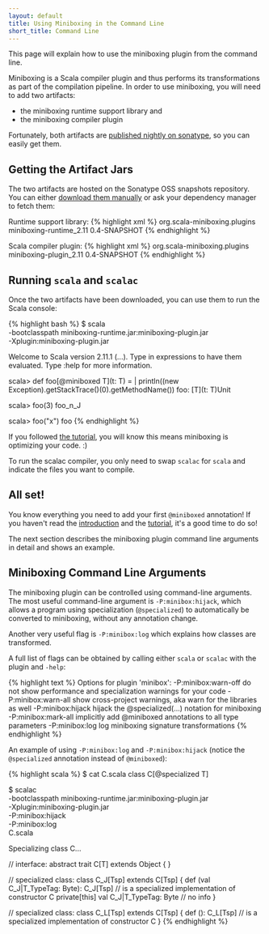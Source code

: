 ```yaml
---
layout: default
title: Using Miniboxing in the Command Line
short_title: Command Line
---
```


This page will explain how to use the miniboxing plugin from the command line.

Miniboxing is a Scala compiler plugin and thus performs its transformations as part of the compilation pipeline. In order to use miniboxing, you will need to add two artifacts:

 * the miniboxing runtime support library and
 * the miniboxing compiler plugin

Fortunately, both artifacts are <a href="https://travis-ci.org/miniboxing/miniboxing-plugin" target="_blank">published nightly on sonatype</a>, so you can easily get them.

## Getting the Artifact Jars

The two artifacts are hosted on the Sonatype OSS snapshots repository. You can either <a href="https://oss.sonatype.org/content/repositories/snapshots/org/scala-miniboxing/plugins/" target="_blank">download them manually</a> or ask your dependency manager to fetch them:

Runtime support library:
{% highlight xml %}
<dependency>
  <groupId>org.scala-miniboxing.plugins</groupId>
  <artifactId>miniboxing-runtime_2.11</artifactId>
  <version>0.4-SNAPSHOT</version>
</dependency>
{% endhighlight %}


Scala compiler plugin:
{% highlight xml %}
<dependency>
  <groupId>org.scala-miniboxing.plugins</groupId>
  <artifactId>miniboxing-plugin_2.11</artifactId>
  <version>0.4-SNAPSHOT</version>
</dependency>
{% endhighlight %}

## Running `scala` and `scalac`

Once the two artifacts have been downloaded, you can use them to run the Scala console:

{% highlight bash %}
$ scala \
  -bootclasspath miniboxing-runtime.jar:miniboxing-plugin.jar \
  -Xplugin:miniboxing-plugin.jar 

Welcome to Scala version 2.11.1 (...).
Type in expressions to have them evaluated.
Type :help for more information.

scala> def foo[@miniboxed T](t: T) =
     |   println((new Exception).getStackTrace()(0).getMethodName())
foo: [T](t: T)Unit

scala> foo(3)
foo_n_J

scala> foo("x")
foo
{% endhighlight %}

If you followed [the tutorial](tutorial.html), you will know this means miniboxing is optimizing your code. :)

To run the scalac compiler, you only need to swap `scalac` for `scala` and indicate the files you want to compile.

## All set!

You know everything you need to add your first `@miniboxed` annotation! If you haven't read the [introduction](/intro.html) and the [tutorial](/tutorial.html), it's a good time to do so!

The next section describes the miniboxing plugin command line arguments in detail and shows an example.

## Miniboxing Command Line Arguments

The miniboxing plugin can be controlled using command-line arguments. The most useful command-line argument is `-P:minibox:hijack`, which allows a program using specialization (`@specialized`) to automatically be converted to miniboxing, without any annotation change.

Another very useful flag is `-P:minibox:log` which explains how classes are transformed.

A full list of flags can be obtained by calling either `scala` or `scalac` with the plugin and `-help`:

{% highlight text %}
Options for plugin 'minibox':
 -P:minibox:warn-off  do not show performance and specialization warnings for your code
 -P:minibox:warn-all  show cross-project warnings, aka warn for the libraries as well
 -P:minibox:hijack    hijack the @specialized(...) notation for miniboxing
 -P:minibox:mark-all  implicitly add @miniboxed annotations to all type parameters
 -P:minibox:log       log miniboxing signature transformations
{% endhighlight %}

An example of using `-P:minibox:log` and `-P:minibox:hijack` (notice the `@specialized` annotation instead of `@miniboxed`):

{% highlight scala %}
$ cat C.scala
class C[@specialized T]

$ scalac \
  -bootclasspath miniboxing-runtime.jar:miniboxing-plugin.jar \
  -Xplugin:miniboxing-plugin.jar \
  -P:minibox:hijack \
  -P:minibox:log \
  C.scala

Specializing class C...

  // interface:
  abstract trait C[T] extends Object {
  }

  // specialized class:
  class C_J[Tsp] extends C[Tsp] {
    def <init>(val C_J|T_TypeTag: Byte): C_J[Tsp]
      // is a specialized implementation of constructor C
    private[this] val C_J|T_TypeTag: Byte
      // no info
  }

  // specialized class:
  class C_L[Tsp] extends C[Tsp] {
    def <init>(): C_L[Tsp]
      // is a specialized implementation of constructor C
  }
{% endhighlight %}

